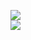 [![](https://img.shields.io/badge/Made%20With-Github%20Spray-lightgrey.svg?style=for-the-badge&logo=github)](https://github.com/Annihil/github-spray#4505)  
[![](https://i.imgur.com/2DrTn0Z.gif)](https://github.com/Annihil/github-spray)